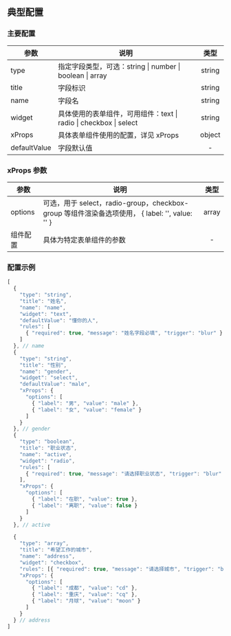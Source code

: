 ## 典型配置

### 主要配置

| 参数         | 说明                                                         |  类型  |
| ------------ | ------------------------------------------------------------ | :----: |
| type         | 指定字段类型，可选：string \| number \| boolean \| array     | string |
| title        | 字段标识                                                     | string |
| name         | 字段名                                                       | string |
| widget       | 具体使用的表单组件，可用组件：text \| radio \| checkbox \| select | string |
| xProps        | 具体表单组件使用的配置，详见 xProps                           | object |
| defaultValue | 字段默认值                                                   |   -    |

### xProps 参数

| 参数     | 说明                                                         | 类型  |
| -------- | ------------------------------------------------------------ | :---: |
| options  | 可选，用于 select，radio-group，checkbox-group 等组件渲染备选项使用， { label: '', value: '' } | array |
| 组件配置 | 具体为特定表单组件的参数                                     |   -   |

### 配置示例

```javascript
[
  {
    "type": "string",
    "title": "姓名",
    "name": "name",
    "widget": "text",
    "defaultValue": "懂你的人",
    "rules": [
      { "required": true, "message": "姓名字段必填", "trigger": "blur" }
    ]
  }, // name
  {
    "type": "string",
    "title": "性别",
    "name": "gender",
    "widget": "select",
    "defaultValue": "male",
    "xProps": {
      "options": [
        { "label": "男", "value": "male" },
        { "label": "女", "value": "female" }
      ]
    }
  }, // gender
  {
    "type": "boolean",
    "title": "职业状态",
    "name": "active",
    "widget": "radio",
    "rules": [
      { "required": true, "message": "请选择职业状态", "trigger": "blur" }
    ],
    "xProps": {
      "options": [
        { "label": "在职", "value": true },
        { "label": "离职", "value": false }
      ]
    }
  }, // active

  {
    "type": "array",
    "title": "希望工作的城市",
    "name": "address",
    "widget": "checkbox",
    "rules": [{ "required": true, "message": "请选择城市", "trigger": "blur" }],
    "xProps": {
      "options": [
        { "label": "成都", "value": "cd" },
        { "label": "重庆", "value": "cq" },
        { "label": "月球", "value": "moon" }
      ]
    }
  } // address
]

```

